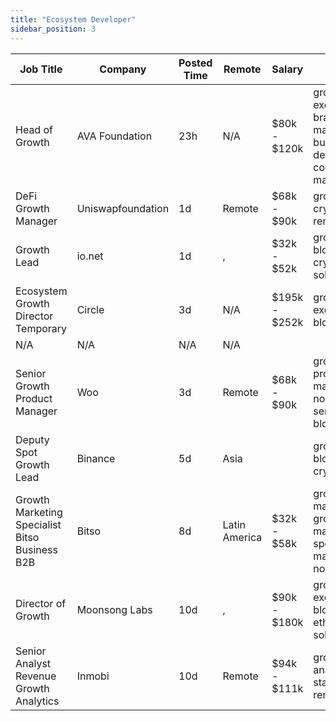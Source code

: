 ```yaml
---
title: "Ecosystem Developer"
sidebar_position: 3
---
```


| Job Title | Company | Posted Time | Remote | Salary | Tags | Apply Link |
|-----------|---------|-------------|--------|--------|------|------------|
| Head of Growth | AVA Foundation | 23h | N/A | $80k - $120k | growth, executive, brand marketing, business development, community manager | [Apply](https://web3.career/head-of-growth-ava-foundation/102519) |
| DeFi Growth Manager | Uniswapfoundation | 1d | Remote | $68k - $90k | growth, crypto, defi, remote | [Apply](https://web3.career/defi-growth-manager-uniswapfoundation/102447) |
| Growth Lead | io.net | 1d | , | $32k - $52k | growth, lead, blockchain, crypto, solana | [Apply](https://web3.career/growth-lead-io-net/102436) |
| Ecosystem Growth Director Temporary | Circle | 3d | N/A | $195k - $252k | growth, executive, blockchain | [Apply](https://web3.career/ecosystem-growth-director-temporary-circle/102355) |
| N/A | N/A | N/A | N/A |  |  | [Apply](https://web3.career/metana) |
| Senior Growth Product Manager | Woo | 3d | Remote | $68k - $90k | growth, product manager, non tech, senior, blockchain | [Apply](https://web3.career/senior-growth-product-manager-woo/95664) |
| Deputy Spot Growth Lead | Binance | 5d | Asia |  | growth, lead, blockchain, crypto | [Apply](https://web3.career/deputy-spot-growth-lead-binance/102231) |
| Growth Marketing Specialist Bitso Business B2B | Bitso | 8d | Latin America | $32k - $58k | growth marketing, growth, marketing specialist, marketing, non tech | [Apply](https://web3.career/growth-marketing-specialist-bitso-business-b2b-bitso/102074) |
| Director of Growth | Moonsong Labs | 10d | , | $90k - $180k | growth, executive, blockchain, ethereum, solana | [Apply](https://web3.career/director-of-growth-moonsong-labs/101875) |
| Senior Analyst Revenue Growth Analytics | Inmobi | 10d | Remote | $94k - $111k | growth, analyst, stats, senior, remote | [Apply](https://web3.career/senior-analyst-revenue-growth-analytics-inmobi/101840) |
